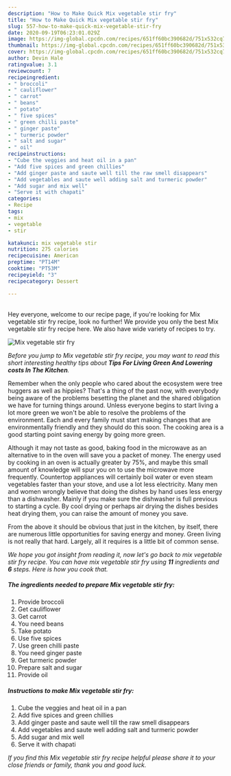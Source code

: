 ```yaml
---
description: "How to Make Quick Mix vegetable stir fry"
title: "How to Make Quick Mix vegetable stir fry"
slug: 557-how-to-make-quick-mix-vegetable-stir-fry
date: 2020-09-19T06:23:01.029Z
image: https://img-global.cpcdn.com/recipes/651ff60bc390682d/751x532cq70/mix-vegetable-stir-fry-recipe-main-photo.jpg
thumbnail: https://img-global.cpcdn.com/recipes/651ff60bc390682d/751x532cq70/mix-vegetable-stir-fry-recipe-main-photo.jpg
cover: https://img-global.cpcdn.com/recipes/651ff60bc390682d/751x532cq70/mix-vegetable-stir-fry-recipe-main-photo.jpg
author: Devin Hale
ratingvalue: 3.1
reviewcount: 7
recipeingredient:
- " broccoli"
- " cauliflower"
- " carrot"
- " beans"
- " potato"
- " five spices"
- " green chilli paste"
- " ginger paste"
- " turmeric powder"
- " salt and sugar"
- " oil"
recipeinstructions:
- "Cube the veggies and heat oil in a pan"
- "Add five spices and green chillies"
- "Add ginger paste and saute well till the raw smell disappears"
- "Add vegetables and saute well adding salt and turmeric powder"
- "Add sugar and mix well"
- "Serve it with chapati"
categories:
- Recipe
tags:
- mix
- vegetable
- stir

katakunci: mix vegetable stir 
nutrition: 275 calories
recipecuisine: American
preptime: "PT14M"
cooktime: "PT53M"
recipeyield: "3"
recipecategory: Dessert

---
```

<br>
Hey everyone, welcome to our recipe page, if you're looking for Mix vegetable stir fry recipe, look no further! We provide you only the best Mix vegetable stir fry recipe here. We also have wide variety of recipes to try.
<br>


![Mix vegetable stir fry](https://img-global.cpcdn.com/recipes/651ff60bc390682d/751x532cq70/mix-vegetable-stir-fry-recipe-main-photo.jpg)

<i>Before you jump to Mix vegetable stir fry recipe, you may want to read this short interesting healthy tips about 
<strong>Tips For Living Green And Lowering costs In The Kitchen</strong>.</i>
</br>

Remember when the only people who cared about the ecosystem were tree huggers as well as hippies? That's a thing of the past now, with everybody being aware of the problems besetting the planet and the shared obligation we have for turning things around. Unless everyone begins to start living a lot more green we won't be able to resolve the problems of the environment. Each and every family must start making changes that are environmentally friendly and they should do this soon. The cooking area is a good starting point saving energy by going more green.

Although it may not taste as good, baking food in the microwave as an alternative to in the oven will save you a packet of money. The energy used by cooking in an oven is actually greater by 75%, and maybe this small amount of knowledge will spur you on to use the microwave more frequently. Countertop appliances will certainly boil water or even steam vegetables faster than your stove, and use a lot less electricity. Many men and women wrongly believe that doing the dishes by hand uses less energy than a dishwasher. Mainly if you make sure the dishwasher is full previous to starting a cycle. By cool drying or perhaps air drying the dishes besides heat drying them, you can raise the amount of money you save.

From the above it should be obvious that just in the kitchen, by itself, there are numerous little opportunities for saving energy and money. Green living is not really that hard. Largely, all it requires is a little bit of common sense.


<i>We hope you got insight from reading it, now let's go back to mix vegetable stir fry recipe. You can have mix vegetable stir fry using <strong>11</strong> ingredients and <strong>6</strong> steps. Here is how you cook that.
</i>

##### The ingredients needed to prepare Mix vegetable stir fry:

1. Provide  broccoli
1. Get  cauliflower
1. Get  carrot
1. You need  beans
1. Take  potato
1. Use  five spices
1. Use  green chilli paste
1. You need  ginger paste
1. Get  turmeric powder
1. Prepare  salt and sugar
1. Provide  oil


##### Instructions to make Mix vegetable stir fry:

1. Cube the veggies and heat oil in a pan
1. Add five spices and green chillies
1. Add ginger paste and saute well till the raw smell disappears
1. Add vegetables and saute well adding salt and turmeric powder
1. Add sugar and mix well
1. Serve it with chapati


<i>If you find this Mix vegetable stir fry recipe helpful please share it to your close friends or family, thank you and good luck.</i>
